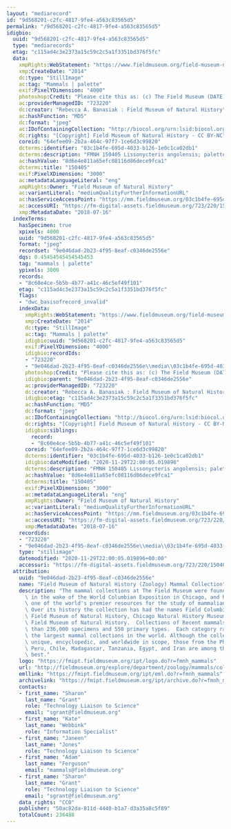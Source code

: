 ```yaml
---
layout: "mediarecord"
id: "9d568201-c2fc-4817-9fe4-a563c83565d5"
permalink: "/9d568201-c2fc-4817-9fe4-a563c83565d5"
idigbio:
  uuid: "9d568201-c2fc-4817-9fe4-a563c83565d5"
  type: "mediarecords"
  etag: "c115ad4c3e2373a15c59c2c5a1f3351bd376f5fc"
  data:
    xmpRights:WebStatement: "https://www.fieldmuseum.org/field-museum-natural-history-conditions-and-suggested-norms-use-collections"
    xmp:CreateDate: "2014"
    dc:type: "StillImage"
    ac:tag: "Mammals | palette"
    exif:PixelYDimension: "4000"
    photoshop:Credit: "Please cite this as: (c) The Field Museum (DATE) CC-BY-NC"
    ac:providerManagedID: "723220"
    dc:creator: "Rebecca A. Banasiak : Field Museum of Natural History"
    ac:hashFunction: "MD5"
    dc:format: "jpeg"
    ac:IDofContainingCollection: "http://biocol.org/urn:lsid:biocol.org:col:34795"
    dc:rights: "[Copyright] Field Museum of Natural History - CC BY-NC"
    coreid: "64efee09-2b2a-464c-97f7-1ce6d3c99820"
    dcterms:identifier: "03c1b4fe-695d-4033-b126-1e0c1ca02db1"
    dcterms:description: "FMNH 150405 Lissonycteris angolensis; palette."
    ac:hashValue: "8d6e4e811a65efc08116d86dece9fca1"
    dcterms:title: "150405"
    exif:PixelXDimension: "3000"
    ac:metadataLanguageLiteral: "eng"
    xmpRights:Owner: "Field Museum of Natural History"
    ac:variantLiteral: "mediumQualityFurtherInformationURL"
    ac:hasServiceAccessPoint: "https://mm.fieldmuseum.org/03c1b4fe-695d-4033-b126-1e0c1ca02db1"
    ac:accessURI: "https://fm-digital-assets.fieldmuseum.org/723/220/150405_Palette_RB01_MZ.jpg"
    xmp:MetadataDate: "2018-07-16"
  indexTerms:
    hasSpecimen: true
    xpixels: 4000
    uuid: "9d568201-c2fc-4817-9fe4-a563c83565d5"
    format: "jpeg"
    recordset: "9e046dad-2b23-4f95-8eaf-c0346de2556e"
    dqs: 0.45454545454545453
    tag: "mammals | palette"
    ypixels: 3000
    records:
    - "8c60e4ce-5b5b-4b77-a41c-46c5ef49f101"
    etag: "c115ad4c3e2373a15c59c2c5a1f3351bd376f5fc"
    flags:
    - "dwc_basisofrecord_invalid"
    indexData:
      xmpRights:WebStatement: "https://www.fieldmuseum.org/field-museum-natural-history-conditions-and-suggested-norms-use-collections"
      xmp:CreateDate: "2014"
      dc:type: "StillImage"
      ac:tag: "Mammals | palette"
      idigbio:uuid: "9d568201-c2fc-4817-9fe4-a563c83565d5"
      exif:PixelYDimension: "4000"
      idigbio:recordIds:
      - "723220"
      - "9e046dad-2b23-4f95-8eaf-c0346de2556e\\media\\03c1b4fe-695d-4033-b126-1e0c1ca02db1"
      photoshop:Credit: "Please cite this as: (c) The Field Museum (DATE) CC-BY-NC"
      idigbio:parent: "9e046dad-2b23-4f95-8eaf-c0346de2556e"
      ac:providerManagedID: "723220"
      dc:creator: "Rebecca A. Banasiak : Field Museum of Natural History"
      idigbio:etag: "c115ad4c3e2373a15c59c2c5a1f3351bd376f5fc"
      ac:hashFunction: "MD5"
      dc:format: "jpeg"
      ac:IDofContainingCollection: "http://biocol.org/urn:lsid:biocol.org:col:34795"
      dc:rights: "[Copyright] Field Museum of Natural History - CC BY-NC"
      idigbio:siblings:
        record:
        - "8c60e4ce-5b5b-4b77-a41c-46c5ef49f101"
      coreid: "64efee09-2b2a-464c-97f7-1ce6d3c99820"
      dcterms:identifier: "03c1b4fe-695d-4033-b126-1e0c1ca02db1"
      idigbio:dateModified: "2020-11-29T22:00:05.019896"
      dcterms:description: "FMNH 150405 Lissonycteris angolensis; palette."
      ac:hashValue: "8d6e4e811a65efc08116d86dece9fca1"
      dcterms:title: "150405"
      exif:PixelXDimension: "3000"
      ac:metadataLanguageLiteral: "eng"
      xmpRights:Owner: "Field Museum of Natural History"
      ac:variantLiteral: "mediumQualityFurtherInformationURL"
      ac:hasServiceAccessPoint: "https://mm.fieldmuseum.org/03c1b4fe-695d-4033-b126-1e0c1ca02db1"
      ac:accessURI: "https://fm-digital-assets.fieldmuseum.org/723/220/150405_Palette_RB01_MZ.jpg"
      xmp:MetadataDate: "2018-07-16"
    recordids:
    - "723220"
    - "9e046dad-2b23-4f95-8eaf-c0346de2556e\\media\\03c1b4fe-695d-4033-b126-1e0c1ca02db1"
    type: "stillimage"
    datemodified: "2020-11-29T22:00:05.019896+00:00"
    accessuri: "https://fm-digital-assets.fieldmuseum.org/723/220/150405_Palette_RB01_MZ.jpg"
  attribution:
    uuid: "9e046dad-2b23-4f95-8eaf-c0346de2556e"
    name: "Field Museum of Natural History (Zoology) Mammal Collection"
    description: "The mammal collections at The Field Museum were founded in 1893,\
      \ in the wake of the World Columbian Exposition in Chicago, and have grown into\
      \ one of the world's premier resources for the study of mammalian evolution.\
      \ Over its history the collection has had the names Field Columbian Museum,\
      \ Field Museum of Natural History, Chicago Natural History Museum, and again\
      \ Field Museum of Natural History.  Collections of Recent mammals number more\
      \ than 236,000 specimens and 550 primary types.  Each category ranks it among\
      \ the largest mammal collections in the world. Although the collections are\
      \ unique, encyclopedic, and worldwide in scope, those from the Philippines,\
      \ Peru, Chile, Madagascar, Tanzania, Egypt, and Iran are among the world's very\
      \ best."
    logo: "https://fmipt.fieldmuseum.org/ipt/logo.do?r=fmnh_mammals"
    url: "http://fieldmuseum.org/explore/department/zoology/mammals/collections"
    emllink: "https://fmipt.fieldmuseum.org/ipt/eml.do?r=fmnh_mammals"
    archivelink: "https://fmipt.fieldmuseum.org/ipt/archive.do?r=fmnh_mammals"
    contacts:
    - first_name: "Sharon"
      last_name: "Grant"
      role: "Technology Liaison to Science"
      email: "sgrant@fieldmuseum.org"
    - first_name: "Kate"
      last_name: "Webbink"
      role: "Information Specialist"
    - first_name: "Janeen"
      last_name: "Jones"
      role: "Technology Liaison to Science"
    - first_name: "Adam"
      last_name: "Ferguson"
      email: "mammals@fieldmuseum.org"
    - first_name: "Sharon"
      last_name: "Grant"
      role: "Technology Liaison to Science"
      email: "sgrant@fieldmuseum.org"
    data_rights: "CC0"
    publisher: "50ac82da-811d-4440-b1a7-d3a35a8c5f89"
    totalCount: 236488
---
```


